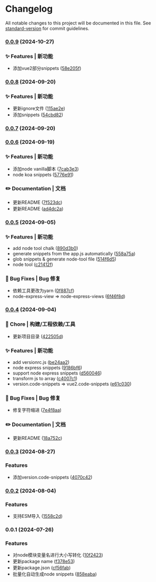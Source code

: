 # Changelog

All notable changes to this project will be documented in this file. See [standard-version](https://github.com/conventional-changelog/standard-version) for commit guidelines.

### [0.0.9](https://github.com/CBiBank/code-snippets/compare/v0.0.8...v0.0.9) (2024-10-27)


### ✨ Features | 新功能

* 添加vue2部分snippets ([58e205f](https://github.com/CBiBank/code-snippets/commit/58e205fcbb7285abaea6c6c2a71a5dbcab3f71bc))

### [0.0.8](https://github.com/CBiBank/code-snippets/compare/v0.0.7...v0.0.8) (2024-09-20)


### ✨ Features | 新功能

* 更新ignore文件 ([115ae2e](https://github.com/CBiBank/code-snippets/commit/115ae2ef68275c11c7dcc4a4e88a1f004198d13e))
* 添加snippets ([54cbd82](https://github.com/CBiBank/code-snippets/commit/54cbd82622ecfdbbf7a14a7645025efc4dd9c15e))

### [0.0.7](https://github.com/CBiBank/code-snippets/compare/v0.0.6...v0.0.7) (2024-09-20)

### [0.0.6](https://github.com/CBiBank/code-snippets/compare/v0.0.5...v0.0.6) (2024-09-19)


### ✨ Features | 新功能

* 添加node vanilla脚本 ([7cab3e3](https://github.com/CBiBank/code-snippets/commit/7cab3e3cf7810be9c44813a4d548cc25e545e413))
* node koa snippets ([5776e91](https://github.com/CBiBank/code-snippets/commit/5776e919ec0d8e7392fbc34cde62aa5c6a5accb6))


### ✏️ Documentation | 文档

* 更新README ([7f523dc](https://github.com/CBiBank/code-snippets/commit/7f523dcfb6a473cde31a2f2a35a10df05be99e30))
* 更新README ([ad4dc2a](https://github.com/CBiBank/code-snippets/commit/ad4dc2a5bfa781b7a0ebce10fb7195729a4caa4a))

### [0.0.5](https://github.com/CBiBank/code-snippets/compare/v0.0.4...v0.0.5) (2024-09-05)


### ✨ Features | 新功能

* add node tool chalk ([890d3b0](https://github.com/CBiBank/code-snippets/commit/890d3b0421e370eea225be1ad1b187a9744c0fb2))
* generate snippets from the app.js automatically ([558a75a](https://github.com/CBiBank/code-snippets/commit/558a75a36145e315a9e54ebd5c7ad881eb0cad01))
* glob snippets & generate node-tool file ([514f6d5](https://github.com/CBiBank/code-snippets/commit/514f6d5d859a37f610eaeb1399a31972f47acaac))
* node tool ([c21412f](https://github.com/CBiBank/code-snippets/commit/c21412f4aca236120cfb722f648e058b1b6835d8))


### 🐛 Bug Fixes | Bug 修复

* 依赖工具更改为yarn ([0f887cf](https://github.com/CBiBank/code-snippets/commit/0f887cfeb180500fceceaa365e325b7af5e0b98e))
* node-express-view => node-express-views ([6f46f8d](https://github.com/CBiBank/code-snippets/commit/6f46f8d7d3a59700c927fe385f59a676f48ed4ff))

### [0.0.4](https://github.com/CBiBank/code-snippets/compare/v0.0.3...v0.0.4) (2024-09-04)


### 🚀 Chore | 构建/工程依赖/工具

* 更新项目目录 ([422505d](https://github.com/CBiBank/code-snippets/commit/422505d67ef380a872a8ce8da10e23a0823609b7))


### ✨ Features | 新功能

* add versionrc.js ([be24aa2](https://github.com/CBiBank/code-snippets/commit/be24aa2ded12dc1ef3ac471d5c930456d22bb321))
* node express snippets ([9186bf6](https://github.com/CBiBank/code-snippets/commit/9186bf6a1d7c29f4c396c7ebdda6262fd3793fd6))
* support node express snippets ([d560046](https://github.com/CBiBank/code-snippets/commit/d5600469eb1dfb61c0c0bba00fb543697b68060b))
* transform js to array ([c4007c1](https://github.com/CBiBank/code-snippets/commit/c4007c1a8ebff48a39029dc22bffaa811ad2f91d))
* version.code-snippets => vue2.code-snippets ([e61c030](https://github.com/CBiBank/code-snippets/commit/e61c030fd44f6627fd0ddcce0cd48843483f8d3f))


### 🐛 Bug Fixes | Bug 修复

* 修复字符缩进 ([7e4f8aa](https://github.com/CBiBank/code-snippets/commit/7e4f8aac183263a70568e7689e5f4c6e134edccf))


### ✏️ Documentation | 文档

* 更新README ([18a752c](https://github.com/CBiBank/code-snippets/commit/18a752c262275a490edb52eb197b9ee984cedb7c))

### [0.0.3](https://github.com/CBiBank/code-snippets/compare/v0.0.2...v0.0.3) (2024-08-27)


### Features

* 添加version.code-snippets ([4070c42](https://github.com/CBiBank/code-snippets/commit/4070c427121655e0ef8dee19eacbcb4aff19b830))

### [0.0.2](https://github.com/CBiBank/code-snippets/compare/v0.0.1...v0.0.2) (2024-08-04)


### Features

* 支持ESM导入 ([1558c2d](https://github.com/CBiBank/code-snippets/commit/1558c2dcad208c57b22354545f3b99acdf0f108b))

### 0.0.1 (2024-07-26)


### Features

* 对node模块变量名进行大小写转化 ([10f2423](https://github.com/CBiBank/code-snippets/commit/10f242313505c6d621649fbc936f84d96d45f459))
* 更新package name ([f378e53](https://github.com/CBiBank/code-snippets/commit/f378e53c9d3c1ee796ec3cd24c6c4dcb83bb4d69))
* 更新package.json ([cf56fab](https://github.com/CBiBank/code-snippets/commit/cf56fab27aca4ca494e9a2eebfdcd8567b9410d2))
* 批量化自动生成node snippets ([858eaba](https://github.com/CBiBank/code-snippets/commit/858eabab7c8eba058af6b2d12e8029111fd1f970))
